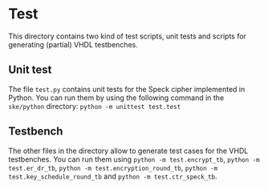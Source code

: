 # Test
This directory contains two kind of test scripts, unit tests and scripts for generating (partial) VHDL testbenches.

## Unit test
The file `test.py` contains unit tests for the Speck cipher implemented in Python. You can run them by using the following command in the `ske/python` directory: `python -m unittest test.test`

## Testbench
The other files in the directory allow to generate test cases for the VHDL testbenches. You can run them using `python -m test.encrypt_tb`, `python -m test.er_dr_tb`, `python -m test.encryption_round_tb`, `python -m test.key_schedule_round_tb` and `python -m test.ctr_speck_tb`.
